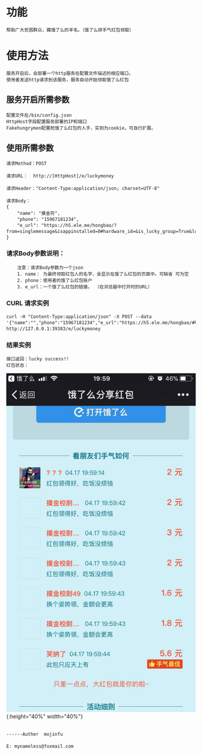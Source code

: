 

# 功能
    帮助广大贫困群众，薅饿了么的羊毛。（饿了么拼手气红包领取）

# 使用方法
    服务开启后，会部署一个http服务在配置文件描述的相应端口。
    使用者发送http请求到该服务，服务自动开始领取饿了么红包

## 服务开启所需参数
    配置文件在/bin/config.json 
    HttpHost字段配置服务部署的IP和端口
    Fakehungrymen配置抢饿了么红包的人手，实则为cookie，可自行扩展。

## 使用所需参数

    请求Method：POST

    请求URL：  http://[HttpHost]/e/luckymoney

    请求Header："Content-Type:application/json; charset=UTF-8"

    请求Body：
    {
        "name": "摸金符",                
        "phone": "15967181234",
        "e_url": "https://h5.ele.me/hongbao/?from=singlemessage&isappinstalled=0#hardware_id=&is_lucky_group=True&lucky_number=9&track_id=&platform=0&sn=29e55676462cf442&theme_id=2097&device_id="
    }   

### 请求Body参数说明：
        注意：请求Body参数为一个json
        1. name： 为最终领取红包人的名字，会显示在饿了么红包的页面中。可缺省 可为空
        2. phone：使用者的饿了么红包账户
        3. e_url：一个饿了么红包的链接。 （在浏览器中打开时的URL）

### CURL 请求实例
    curl -H "Content-Type:application/json" -X POST --data '{"name":"","phone":"15967181234","e_url":"https://h5.ele.me/hongbao/#hardware_id=&is_lucky_group=True&lucky_number=7&track_id=&platform=0&sn=29eebd0f35acf459&theme_id=2345&device_id=&refer_user_id=4339802"}' http://127.0.0.1:39383/e/luckymoney

### 结果实例
    接口返回：lucky success!!
    红包状态：
![Alt text](case.jpeg){:height="40%" width="40%"}


                                                                                ------Auther  mojinfu
                                                                                E: mynameless@foxmail.com